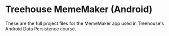 Treehouse MemeMaker (Android)
=============================

These are the full project files for the MemeMaker app used in Treehouse's Android Data Persistence course.
